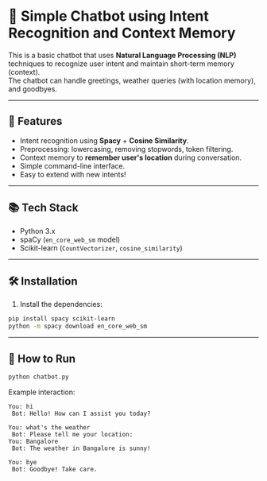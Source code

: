 
# 🧠 Simple Chatbot using Intent Recognition and Context Memory

This is a basic chatbot that uses **Natural Language Processing (NLP)** techniques to recognize user intent and maintain short-term memory (context).  
The chatbot can handle greetings, weather queries (with location memory), and goodbyes.

---

## 🚀 Features

- Intent recognition using **Spacy** + **Cosine Similarity**.
- Preprocessing: lowercasing, removing stopwords, token filtering.
- Context memory to **remember user's location** during conversation.
- Simple command-line interface.
- Easy to extend with new intents!

---

## 📚 Tech Stack

- Python 3.x
- spaCy (`en_core_web_sm` model)
- Scikit-learn (`CountVectorizer`, `cosine_similarity`)

---

## 🛠️ Installation

1. Install the dependencies:

```bash
pip install spacy scikit-learn
python -m spacy download en_core_web_sm
```

---

## 🎯 How to Run

```bash
python chatbot.py
```

Example interaction:

```
You: hi
 Bot: Hello! How can I assist you today?

You: what's the weather
 Bot: Please tell me your location: 
You: Bangalore
 Bot: The weather in Bangalore is sunny!

You: bye
 Bot: Goodbye! Take care.
```

